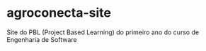 # agroconecta-site
Site do PBL (Project Based Learning) do primeiro ano do curso de Engenharia de Software
